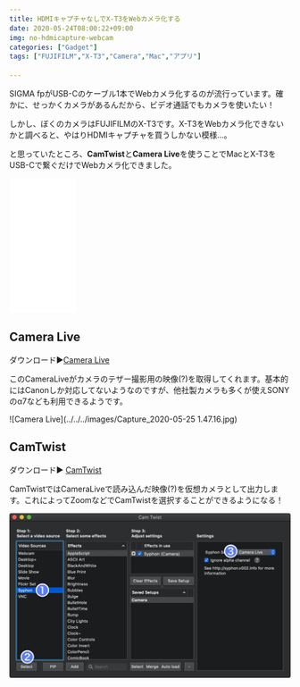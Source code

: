 ```yaml
---
title: HDMIキャプチャなしでX-T3をWebカメラ化する
date: 2020-05-24T08:00:22+09:00
img: no-hdmicapture-webcam
categories: ["Gadget"]
tags: ["FUJIFILM","X-T3","Camera","Mac","アプリ"]

---
```


SIGMA fpがUSB-Cのケーブル1本でWebカメラ化するのが流行っています。確かに、せっかくカメラがあるんだから、ビデオ通話でもカメラを使いたい！

しかし、ぼくのカメラはFUJIFILMのX-T3です。X-T3をWebカメラ化できないかと調べると、やはりHDMIキャプチャを買うしかない模様...。

と思っていたところ、**CamTwist**と**Camera Live**を使うことでMacとX-T3をUSB-Cで繋ぐだけでWebカメラ化できました。

<iframe style="width:120px;height:240px;" marginwidth="0" marginheight="0" scrolling="no" frameborder="0" src="//rcm-fe.amazon-adsystem.com/e/cm?lt1=_blank&bc1=FFFFFF&IS2=1&bg1=FFFFFF&fc1=000000&lc1=0000FF&t=y2001920t-22&language=ja_JP&o=9&p=8&l=as4&m=amazon&f=ifr&ref=as_ss_li_til&asins=B01NBKP6GC&linkId=00b0cb1cee373e22b8d4fcb0a3377a57"></iframe>

## Camera Live

ダウンロード▶︎[Camera Live](https://github.com/v002/v002-Camera-Live/releases)

このCameraLiveがカメラのテザー撮影用の映像(?)を取得してくれます。基本的にはCanonしか対応してないようなのですが、他社製カメラも多くが使えSONYのα7なども利用できるようです。

![Camera Live](../../../images/Capture_2020-05-25 1.47.16.jpg)

## CamTwist

ダウンロード▶︎ [CamTwist](http://camtwiststudio.com)

CamTwistではCameraLiveで読み込んだ映像(?)を仮想カメラとして出力します。これによってZoomなどでCamTwistを選択することができるようになる！

![CamTwist](../../../images/Capture_2020-05-25_1_47_14.jpg)
